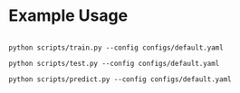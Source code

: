 # Example Usage

<code>
python scripts/train.py --config configs/default.yaml
</code>

<code>
python scripts/test.py --config configs/default.yaml
</code>

<code>
python scripts/predict.py --config configs/default.yaml
</code>
